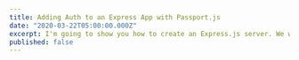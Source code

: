 ```yaml
---
title: Adding Auth to an Express App with Passport.js
date: "2020-03-22T05:00:00.000Z"
excerpt: I'm going to show you how to create an Express.js server. We will go over starting the server, setting up simple routes, and outputting various types of data.
published: false
---
```

